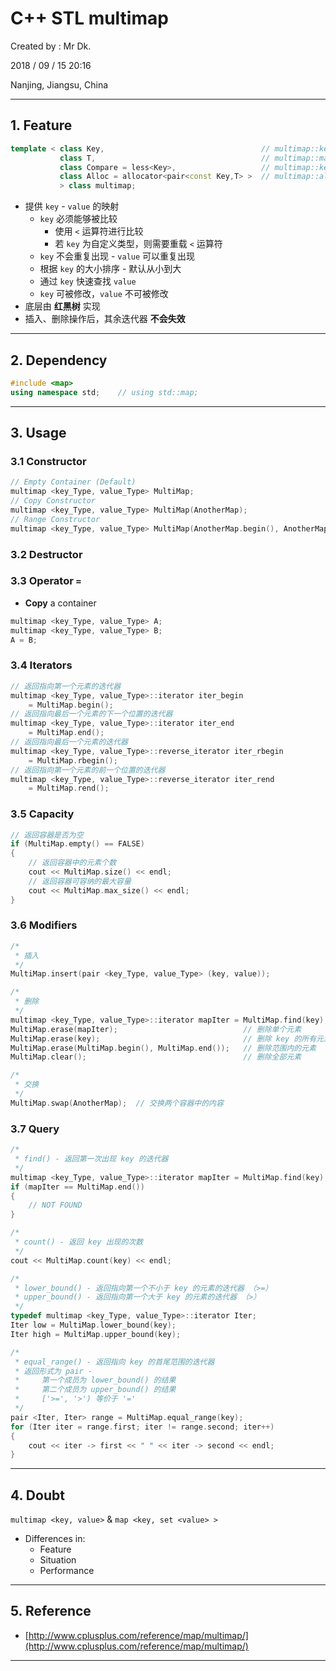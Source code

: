 # C++ STL multimap

Created by : Mr Dk.

2018 / 09 / 15 20:16

Nanjing, Jiangsu, China

---

## 1. Feature

```C++
template < class Key,                                   // multimap::key_type
           class T,                                     // multimap::mapped_type
           class Compare = less<Key>,                   // multimap::key_compare
           class Alloc = allocator<pair<const Key,T> >  // multimap::allocator_type
           > class multimap;
```

* 提供 `key` - `value` 的映射
  * `key` 必须能够被比较
    * 使用 `<` 运算符进行比较
    * 若 `key` 为自定义类型，则需要重载 `<` 运算符
  * `key` 不会重复出现 - `value` 可以重复出现
  * 根据 `key` 的大小排序 - 默认从小到大
  * 通过 `key` 快速查找 `value`
  * `key` 可被修改，`value` 不可被修改
* 底层由 __红黑树__ 实现
* 插入、删除操作后，其余迭代器 __不会失效__

---

## 2. Dependency

```C++
#include <map>
using namespace std;	// using std::map;
```

---

## 3. Usage

### 3.1 Constructor

```C++
// Empty Container (Default)
multimap <key_Type, value_Type> MultiMap;
// Copy Constructor
multimap <key_Type, value_Type> MultiMap(AnotherMap);
// Range Constructor
multimap <key_Type, value_Type> MultiMap(AnotherMap.begin(), AnotherMap.end());
```

### 3.2 Destructor

### 3.3 Operator `=`

* __Copy__ a container

```c++
multimap <key_Type, value_Type> A;
multimap <key_Type, value_Type> B;
A = B;
```

### 3.4 Iterators

```C++
// 返回指向第一个元素的迭代器
multimap <key_Type, value_Type>::iterator iter_begin
	= MultiMap.begin();
// 返回指向最后一个元素的下一个位置的迭代器
multimap <key_Type, value_Type>::iterator iter_end
	= MultiMap.end();
// 返回指向最后一个元素的迭代器
multimap <key_Type, value_Type>::reverse_iterator iter_rbegin
	= MultiMap.rbegin();
// 返回指向第一个元素的前一个位置的迭代器
multimap <key_Type, value_Type>::reverse_iterator iter_rend
	= MultiMap.rend();
```

### 3.5 Capacity

```C++
// 返回容器是否为空
if (MultiMap.empty() == FALSE)
{
    // 返回容器中的元素个数
    cout << MultiMap.size() << endl;
    // 返回容器可容纳的最大容量
    cout << MultiMap.max_size() << endl;
}
```

### 3.6 Modifiers

```C++
/*
 * 插入
 */
MultiMap.insert(pair <key_Type, value_Type> (key, value));

/*
 * 删除
 */
multimap <key_Type, value_Type>::iterator mapIter = MultiMap.find(key);
MultiMap.erase(mapIter);                            // 删除单个元素
MultiMap.erase(key);                                // 删除 key 的所有元素
MultiMap.erase(MultiMap.begin(), MultiMap.end());   // 删除范围内的元素
MultiMap.clear();                                   // 删除全部元素

/*
 * 交换
 */
MultiMap.swap(AnotherMap);	// 交换两个容器中的内容
```

### 3.7 Query

```C++
/*
 * find() - 返回第一次出现 key 的迭代器
 */
multimap <key_Type, value_Type>::iterator mapIter = MultiMap.find(key);
if (mapIter == MultiMap.end())
{
    // NOT FOUND
}

/*
 * count() - 返回 key 出现的次数
 */
cout << MultiMap.count(key) << endl;

/*
 * lower_bound() - 返回指向第一个不小于 key 的元素的迭代器 （>=）
 * upper_bound() - 返回指向第一个大于 key 的元素的迭代器 （>）
 */
typedef multimap <key_Type, value_Type>::iterator Iter;
Iter low = MultiMap.lower_bound(key);
Iter high = MultiMap.upper_bound(key);

/*
 * equal_range() - 返回指向 key 的首尾范围的迭代器
 * 返回形式为 pair - 
 *     第一个成员为 lower_bound() 的结果
 *     第二个成员为 upper_bound() 的结果
 *     ['>=', '>') 等价于 '='
 */
pair <Iter, Iter> range = MultiMap.equal_range(key);
for (Iter iter = range.first; iter != range.second; iter++)
{
    cout << iter -> first << " " << iter -> second << endl;
}
```

---

## 4. Doubt

`multimap <key, value>` & `map <key, set <value> >`

* Differences in:
  * Feature
  * Situation
  * Performance

---

## 5. Reference

* [http://www.cplusplus.com/reference/map/multimap/](http://www.cplusplus.com/reference/map/multimap/)

---

